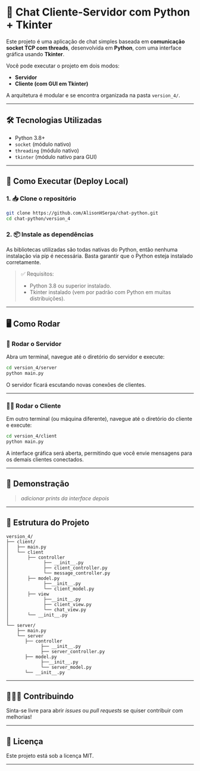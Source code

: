 # 💬 Chat Cliente-Servidor com Python + Tkinter

Este projeto é uma aplicação de chat simples baseada em **comunicação socket TCP com threads**, desenvolvida em **Python**, com uma interface gráfica usando **Tkinter**.

Você pode executar o projeto em dois modos:

* **Servidor**
* **Cliente (com GUI em Tkinter)**

A arquitetura é modular e se encontra organizada na pasta `version_4/`.

---

## 🛠️ Tecnologias Utilizadas

* Python 3.8+
* `socket` (módulo nativo)
* `threading` (módulo nativo)
* `tkinter` (módulo nativo para GUI)

---

## 🚀 Como Executar (Deploy Local)

### 1. 📥 Clone o repositório

```bash
git clone https://github.com/AlisonHSerpa/chat-python.git
cd chat-python/version_4
```

### 2. 📦 Instale as dependências

As bibliotecas utilizadas são todas nativas do Python, então nenhuma instalação via pip é necessária. Basta garantir que o Python esteja instalado corretamente.

> ✅ Requisitos:
>
> * Python 3.8 ou superior instalado.
> * Tkinter instalado (vem por padrão com Python em muitas distribuições).

---

## 🖥️ Como Rodar

### 🧠 Rodar o Servidor

Abra um terminal, navegue até o diretório do servidor e execute:

```bash
cd version_4/server
python main.py
```

O servidor ficará escutando novas conexões de clientes.

---

### 🧑‍💻 Rodar o Cliente

Em outro terminal (ou máquina diferente), navegue até o diretório do cliente e execute:

```bash
cd version_4/client
python main.py
```

A interface gráfica será aberta, permitindo que você envie mensagens para os demais clientes conectados.

---

## 📸 Demonstração

> *adicionar prints da interface depois*

---

## 📂 Estrutura do Projeto

```
version_4/
├── client/
│   ├── main.py
│   └── client
│       ├── controller
│             ├── __init__.py
│             ├── client_controller.py
│             └── message_controller.py
│       ├── model.py
│             ├──__init__.py
│             └── client_model.py
│       ├── view
│             ├──__init__.py
│             ├── client_view.py
│             └── chat_view.py
│       └── __init__.py
│
└── server/
    ├── main.py
    └── server
       ├── controller
             ├── __init__.py
             ├── server_controller.py
       ├── model.py
             ├──__init__.py
             └── server_model.py
       └── __init__.py
```

---

## 🧑‍🤝‍🧑 Contribuindo

Sinta-se livre para abrir *issues* ou *pull requests* se quiser contribuir com melhorias!

---

## 📝 Licença

Este projeto está sob a licença MIT.

---

